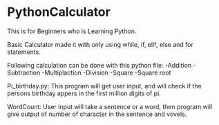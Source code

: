# PythonCalculator

This is for Beginners who is Learning Python.

Basic Calculator made it with only using while, if, elif, else and for statements. 

Following calculation can be done with this python file:
-Addition
-Subtraction
-Multiplaction
-Division
-Square
-Square root

Pi_birthday.py:
This program will get user input, and will check if the persons birthday appers in the first million digits of pi.

WordCount:
User input will take a sentence or a word, then program will give output of number of character in the sentence and vovels. 

